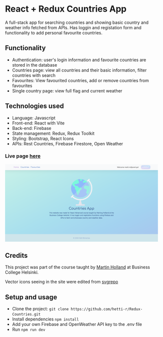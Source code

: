 # React + Redux Countries App

A full-stack app for searching countries and showing basic country and weather info fetched from APIs. Has loggin and registation form and functionality to add personal favourite countries.

## Functionality

- Authentication: user's login information and favourite countries are stored in the database
- Countries page: view all countries and their basic information, filter countries with search
- Favourites: View favourited countries, add or remove countries from favourites
- Single country page: view full flag and current weather

## Technologies used

- Language: Javascript
- Front-end: React with Vite
- Back-end: Firebase
- State management: Redux, Redux Toolkit
- Styling: Bootstrap, React Icons
- APIs: Rest Countries, Firebase Firestore, Open Weather

### Live page [here]()

![landing page preview](preview.png)

## Credits

This project was part of the course taught by [Martin Holland](https://github.com/martin-holland) at Business College Helsinki.

Vector icons seeing in the site were edited from [svgrepo](https://www.svgrepo.com/)

## Setup and usage

- Clone the project: `git clone https://github.com/hetti-r/Redux-Countries.git`
- Install dependencies `npm install`
- Add your own Firebase and OpenWeather API key to the .env file
- Run `npm run dev`
